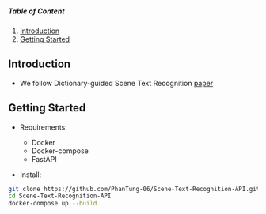 ##### Table of Content

1. [Introduction](#intro)
2. [Getting Started](#api)

## Introduction 
<a name='intro'></a>

- We follow Dictionary-guided Scene Text Recognition [paper](https://www3.cs.stonybrook.edu/~minhhoai/papers/vintext_CVPR21.pdf)

## Getting Started
<a name='api'></a>

- Requirements:  
	+ Docker  
	+ Docker-compose
	+ FastAPI

- Install:
```sh
git clone https://github.com/PhanTung-06/Scene-Text-Recognition-API.git
cd Scene-Text-Recognition-API
docker-compose up --build
```

